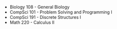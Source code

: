 - Biology 108 - General Biology
- CompSci 101 - Problem Solving and Programming I
- CompSci 191 - Discrete Structures I
- Math 220 - Calculus II
